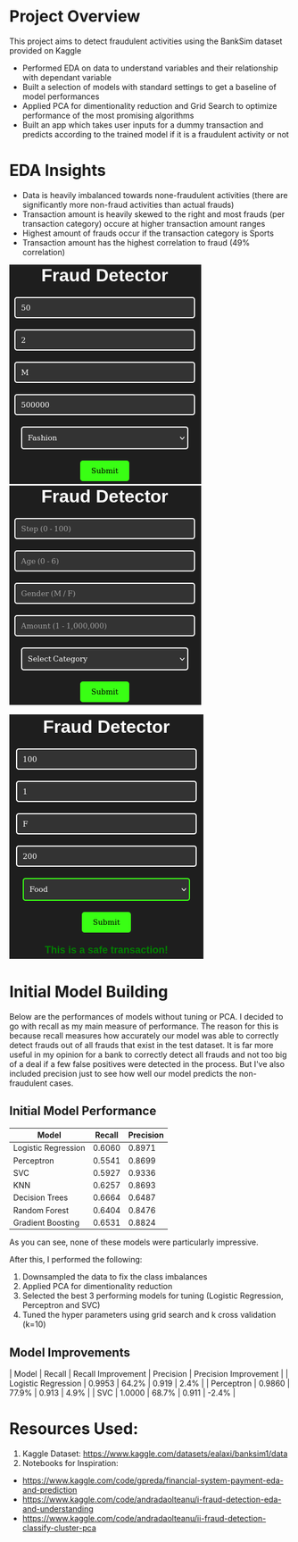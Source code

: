 # Project Overview

This project aims to detect fraudulent activities using the BankSim dataset provided on Kaggle

- Performed EDA on data to understand variables and their relationship with dependant variable
- Built a selection of models with standard settings to get a baseline of model performances
- Applied PCA for dimentionality reduction and Grid Search to optimize performance of the most promising algorithms
- Built an app which takes user inputs for a dummy transaction and predicts according to the trained model if it is a fraudulent activity or not

# EDA Insights
- Data is heavily imbalanced towards none-fraudulent activities (there are significantly more non-fraud activities than actual frauds)
- Transaction amount is heavily skewed to the right and most frauds (per transaction category) occure at higher transaction amount ranges
- Highest amount of frauds occur if the transaction category is Sports
- Transaction amount has the highest correlation to fraud (49% correlation)

![alt text](image.png)                      ![alt text](image-1.png)



![alt text](image-2.png)



# Initial Model Building
Below are the performances of models without tuning or PCA.
I decided to go with recall as my main measure of performance.
The reason for this is because recall measures how accurately our model was able to correctly detect frauds out of all frauds that exist in the test dataset.
It is far more useful in my opinion for a bank to correctly detect all frauds and not too big of a deal if a few false positives were detected in the process.
But I've also included precision just to see how well our model predicts the non-fraudulent cases.

## Initial Model Performance
|         Model       | Recall | Precision |
|---------------------|--------|-----------|
| Logistic Regression | 0.6060 |   0.8971  |
|     Perceptron      | 0.5541 |   0.8699  |
|         SVC         | 0.5927 |   0.9336  |
|         KNN         | 0.6257 |   0.8693  |
|   Decision Trees    | 0.6664 |   0.6487  |
|    Random Forest    | 0.6404 |   0.8476  |
|  Gradient Boosting  | 0.6531 |   0.8824  |

As you can see, none of these models were particularly impressive.

After this, I performed the following:
1. Downsampled the data to fix the class imbalances
2. Applied PCA for dimentionality reduction
3. Selected the best 3 performing models for tuning (Logistic Regression, Perceptron and SVC)
4. Tuned the hyper parameters using grid search and k cross validation (k=10)

## Model Improvements

|        Model        | Recall | Recall Improvement | Precision | Precision Improvement |
| Logistic Regression | 0.9953 |        64.2%       |   0.919   |          2.4%         |
|       Perceptron    | 0.9860 |        77.9%       |   0.913   |          4.9%         |
|         SVC         | 1.0000 |        68.7%       |   0.911   |         -2.4%         |






# Resources Used:
1. Kaggle Dataset: https://www.kaggle.com/datasets/ealaxi/banksim1/data
2. Notebooks for Inspiration:
- https://www.kaggle.com/code/gpreda/financial-system-payment-eda-and-prediction
- https://www.kaggle.com/code/andradaolteanu/i-fraud-detection-eda-and-understanding
- https://www.kaggle.com/code/andradaolteanu/ii-fraud-detection-classify-cluster-pca

